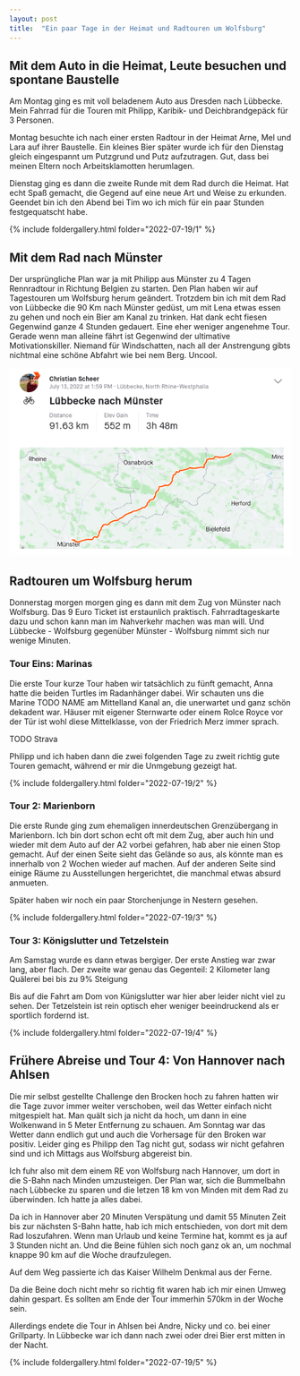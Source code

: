 ```yaml
---
layout: post
title:  "Ein paar Tage in der Heimat und Radtouren um Wolfsburg"
---
```


## Mit dem Auto in die Heimat, Leute besuchen und spontane Baustelle
Am Montag ging es mit voll beladenem Auto aus Dresden nach Lübbecke.
Mein Fahrrad für die Touren mit Philipp, Karibik- und Deichbrandgepäck für 3 Personen.

Montag besuchte ich nach einer ersten Radtour in der Heimat Arne, Mel und Lara auf ihrer Baustelle.
Ein kleines Bier später wurde ich für den Dienstag gleich eingespannt um Putzgrund und Putz aufzutragen.
Gut, dass bei meinen Eltern noch Arbeitsklamotten herumlagen.

Dienstag ging es dann die zweite Runde mit dem Rad durch die Heimat. Hat echt Spaß gemacht, die Gegend auf eine neue Art und Weise zu erkunden.
Geendet bin ich den Abend bei Tim wo ich mich für ein paar Stunden festgequatscht habe.

{% include foldergallery.html folder="2022-07-19/1" %}

## Mit dem Rad nach Münster
Der ursprüngliche Plan war ja mit Philipp aus Münster zu 4 Tagen Rennradtour in Richtung Belgien zu starten.
Den Plan haben wir auf Tagestouren um Wolfsburg herum geändert.
Trotzdem bin ich mit dem Rad von Lübbecke die 90 Km nach Münster gedüst, um mit Lena etwas essen zu gehen und noch ein Bier am Kanal zu trinken.
Hat dank echt fiesen Gegenwind ganze 4 Stunden gedauert.
Eine eher weniger angenehme Tour.
Gerade wenn man alleine fährt ist Gegenwind der ultimative Motivationskiller.
Niemand für Windschatten, nach all der Anstrengung gibts nichtmal eine schöne Abfahrt wie bei nem Berg.
Uncool.

![](/assets/LK_Muenster-strava.png)

## Radtouren um Wolfsburg herum
Donnerstag morgen morgen ging es dann mit dem Zug von Münster nach Wolfsburg.
Das 9 Euro Ticket ist erstaunlich praktisch. Fahrradtageskarte dazu und schon kann man im Nahverkehr machen was man will.
Und Lübbecke - Wolfsburg gegenüber Münster - Wolfsburg nimmt sich nur wenige Minuten.

### Tour Eins: Marinas
Die erste Tour kurze Tour haben wir tatsächlich zu fünft gemacht, Anna hatte die beiden Turtles im Radanhänger dabei.
Wir schauten uns die Marine TODO NAME am Mittelland Kanal an, die unerwartet und ganz schön dekadent war.
Häuser mit eigener Sternwarte oder einem Rolce Royce vor der Tür ist wohl diese Mittelklasse, von der Friedrich Merz immer sprach.

TODO Strava

Philipp und ich haben dann die zwei folgenden Tage zu zweit richtig gute Touren gemacht, während er mir die Unmgebung gezeigt hat.

{% include foldergallery.html folder="2022-07-19/2" %}

### Tour 2: Marienborn
Die erste Runde ging zum ehemaligen innerdeutschen Grenzübergang in Marienborn.
Ich bin dort schon echt oft mit dem Zug, aber auch hin und wieder mit dem Auto auf der A2 vorbei gefahren, hab aber nie einen Stop gemacht.
Auf der einen Seite sieht das Gelände so aus, als könnte man es innerhalb von 2 Wochen wieder auf machen.
Auf der anderen Seite sind einige Räume zu Ausstellungen hergerichtet, die manchmal etwas absurd anmueten.

Später haben wir noch ein paar Storchenjunge in Nestern gesehen.

{% include foldergallery.html folder="2022-07-19/3" %}

### Tour 3: Königslutter und Tetzelstein
Am Samstag wurde es dann etwas bergiger. Der erste Anstieg war zwar lang, aber flach.
Der zweite war genau das Gegenteil: 2 Kilometer lang Quälerei bei bis zu 9% Steigung 

Bis auf die Fahrt am Dom von Künigslutter war hier aber leider nicht viel zu sehen. 
Der Tetzelstein ist rein optisch eher weniger beeindruckend als er sportlich fordernd ist. 

{% include foldergallery.html folder="2022-07-19/4" %}
 
## Frühere Abreise und Tour 4: Von Hannover nach Ahlsen
Die mir selbst gestellte Challenge den Brocken hoch zu fahren hatten wir die Tage zuvor immer weiter verschoben, weil das Wetter einfach nicht mitgespielt hat.
Man quält sich ja nicht da hoch, um dann in eine Wolkenwand in 5 Meter Entfernung zu schauen.
Am Sonntag war das Wetter dann endlich gut und auch die Vorhersage für den Broken war positiv.
Leider ging es Philipp den Tag nicht gut, sodass wir nicht gefahren sind und ich Mittags aus Wolfsburg abgereist bin.

Ich fuhr also mit dem einem RE von Wolfsburg nach Hannover, um dort in die S-Bahn nach Minden umzusteigen.
Der Plan war, sich die Bummelbahn nach Lübbecke zu sparen und die letzen 18 km von Minden mit dem Rad zu überwinden.
Ich hatte ja alles dabei.

Da ich in Hannover aber 20 Minuten Verspätung und damit 55 Minuten Zeit bis zur nächsten S-Bahn hatte, hab ich mich entschieden, von dort mit dem Rad loszufahren.
Wenn man Urlaub und keine Termine hat, kommt es ja auf 3 Stunden nicht an.
Und die Beine fühlen sich noch ganz ok an, um nochmal knappe 90 km auf die Woche draufzulegen.

Auf dem Weg passierte ich das Kaiser Wilhelm Denkmal aus der Ferne.

Da die Beine doch nicht mehr so richtig fit waren hab ich mir einen Umweg dahin gespart. Es sollten am Ende der Tour immerhin 570km in der Woche sein.

Allerdings endete die Tour in Ahlsen bei Andre, Nicky und co. bei einer Grillparty.
In Lübbecke war ich dann nach zwei oder drei Bier erst mitten in der Nacht. 

{% include foldergallery.html folder="2022-07-19/5" %}
